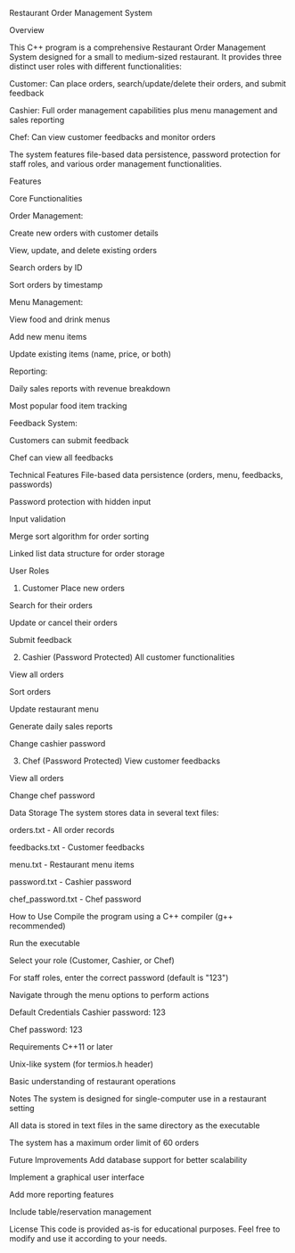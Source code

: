 Restaurant Order Management System




Overview



This C++ program is a comprehensive Restaurant Order Management System designed for a small to medium-sized restaurant. It provides three distinct user roles with different functionalities:

Customer: Can place orders, search/update/delete their orders, and submit feedback

Cashier: Full order management capabilities plus menu management and sales reporting

Chef: Can view customer feedbacks and monitor orders

The system features file-based data persistence, password protection for staff roles, and various order management functionalities.

Features


Core Functionalities

Order Management:

Create new orders with customer details

View, update, and delete existing orders

Search orders by ID

Sort orders by timestamp

Menu Management:

View food and drink menus

Add new menu items

Update existing items (name, price, or both)

Reporting:

Daily sales reports with revenue breakdown

Most popular food item tracking

Feedback System:

Customers can submit feedback

Chef can view all feedbacks

Technical Features
File-based data persistence (orders, menu, feedbacks, passwords)

Password protection with hidden input

Input validation

Merge sort algorithm for order sorting

Linked list data structure for order storage

User Roles
1. Customer
Place new orders

Search for their orders

Update or cancel their orders

Submit feedback

2. Cashier (Password Protected)
All customer functionalities

View all orders

Sort orders

Update restaurant menu

Generate daily sales reports

Change cashier password

3. Chef (Password Protected)
View customer feedbacks

View all orders

Change chef password

Data Storage
The system stores data in several text files:

orders.txt - All order records

feedbacks.txt - Customer feedbacks

menu.txt - Restaurant menu items

password.txt - Cashier password

chef_password.txt - Chef password

How to Use
Compile the program using a C++ compiler (g++ recommended)

Run the executable

Select your role (Customer, Cashier, or Chef)

For staff roles, enter the correct password (default is "123")

Navigate through the menu options to perform actions

Default Credentials
Cashier password: 123

Chef password: 123

Requirements
C++11 or later

Unix-like system (for termios.h header)

Basic understanding of restaurant operations

Notes
The system is designed for single-computer use in a restaurant setting

All data is stored in text files in the same directory as the executable

The system has a maximum order limit of 60 orders

Future Improvements
Add database support for better scalability

Implement a graphical user interface

Add more reporting features

Include table/reservation management

License
This code is provided as-is for educational purposes. Feel free to modify and use it according to your needs.

